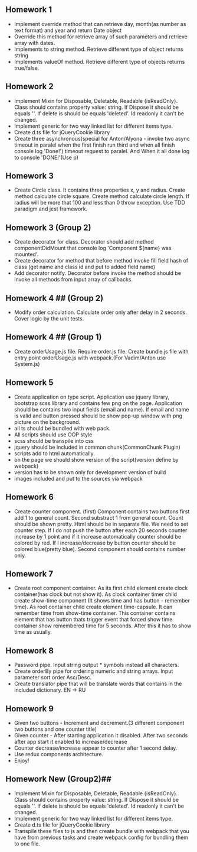 ## Homework 1 ##
- Implement override method that can retrieve day, month(as number as text format) and year and return Date object
- Override this method for retrieve array of such parameters and retrieve array with dates.
- Implements to string method. Retrieve different type of object returns string
- Implements valueOf method. Retrieve different type of objects returns true/false.

## Homework 2 ##
- Implement Mixin for Disposable, Deletable, Readable {isReadOnly}. Class should contains property value: string. If Dispose it should be equals ''. If delete is should be equals 'deleted'. Id readonly it can't be changed.
- Implement generic for two way linked list for different items type.
- Create d.ts file for jQueryCookie library
- Create three asynchronous(special for Anton/Alyona - invoke two async timeout in paralel when the first finish run third and when all finish console log 'Done!') timeout request to paralel. And When it all done log to console 'DONE!'(Use p)

## Homework 3 ##
- Create Circle class. It contains three properties x, y and radius. Create method calculate circle square. Create method calculate circle length. If radius will be more that 100 and less than 0 throw exception. Use TDD paradigm and jest framework.

## Homework 3 (Group 2) ##
- Create decorator for class. Decorator should add method componentDidMount that console log 'Component ${name} was mounted'.
- Create decorator for method that before method invoke fill field hash of class (get name and class id and put to added field name)
- Add decorator notify. Decorator before invoke the method should be invoke all methods from input array of callbacks.  

## Homework 4 ## (Group 2)
- Modify order calculation. Calculate order only after delay in 2 seconds. Cover logic by the unit tests.

## Homework 4 ## (Group 1)
- Create orderUsage.js file. Require order.js file. Create bundle.js file with entry point orderUsage.js with webpack.(For Vadim/Anton use System.js)

## Homework 5 ##
- Create application on type script. Application use jquery library, bootstrap scss library and contains few png on the page. Application should be contains two input fields (email and name). If email and name is valid and button pressed should be show pop-up window with png picture on the background.
- all ts should be bundled with web pack.
- All scripts should use OOP style
- scss should be transpile into css
- jquery should be included in common chunk(CommonChunk Plugin)
- scripts add to html automatically.
- on the page we should show version of the script(version define by webpack)
- version has to be shown only for development version of build
- images included and put to the sources via webpack

## Homework 6 ##
 - Create counter component. (first) Component contains two buttons first add 1 to general count. Second substract 1 from general count. Count should be shown pretty. Html should be in separate file. We need to set counter step. If I do not push the button after each 20 seconds counter increase by 1 point and if it increase automatically counter should be colored by red. If I increase/decrease by button counter should be colored blue(pretty blue). Second component should contains number only.

 ## Homework 7 ##
- Create root component container. As its first child element create clock container(has clock but not show it). As clock container timer child create show-time component (It shows time and has button - remember time). As root container child create element time-capsule. It can remember time from show-time container. This container contains element that has button thats trigger event that forced show time container show remembered time for 5 seconds. After this it has to show time as usually.

## Homework 8 ##
- Password pipe. Input string output * symbols instead all characters.
- Create orderBy pipe for ordering numeric and string arrays. Input parameter sort order Asc/Desc.
- Create translator pipe that will be translate words that contains in the included dictionary. EN -> RU

## Homework 9 ##
- Given two buttons - Increment and decrement.(3 different component two buttons and one counter title)
- Given counter - After starting application it disabled. After two seconds after app start it enabled to increase/decrease
- Counter decrease/increase appear to counter after 1 second delay.
- Use redux components architecture.
- Enjoy!

## Homework New (Group2)##
- Implement Mixin for Disposable, Deletable, Readable {isReadOnly}. Class should contains property value: string. If Dispose it should be equals ''. If delete is should be equals 'deleted'. Id readonly it can't be changed.
- Implement generic for two way linked list for different items type.
- Create d.ts file for jQueryCookie library
- Transpile these files to js and then create bundle with webpack that you have from previous tasks and create webpack config for bundling them to one file.